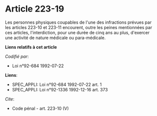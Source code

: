 # Article 223-19

Les personnes physiques coupables de l'une des infractions prévues par les articles 223-10 et 223-11 encourent, outre les
peines mentionnées par ces articles, l'interdiction, pour une durée de cinq ans au plus, d'exercer une activité de nature
médicale ou para-médicale.

**Liens relatifs à cet article**

_Codifié par_:

  - Loi n°92-684 1992-07-22

**Liens**:

  - SPEC_APPLI: Loi n°92-684 1992-07-22 art. 1
  - SPEC_APPLI: Loi n°92-1336 1992-12-16 art. 373

_Cite_:

  - Code pénal - art. 223-10 (V)
